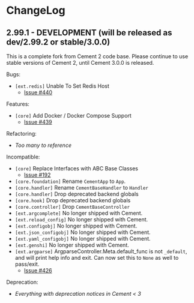 # ChangeLog

## 2.99.1 - DEVELOPMENT (will be released as dev/2.99.2 or stable/3.0.0)

This is a complete fork from Cement 2 code base.  Please continue to use
stable versions of Cement 2, until Cement 3.0.0 is released.


Bugs:

- `[ext.redis]` Unable To Set Redis Host 
  - [Issue #440](https://github.com/datafolklabs/cement/issues/440)


Features:

- `[core]` Add Docker / Docker Compose Support
  - [Issue #439](https://github.com/datafolklabs/cement/issues/439)


Refactoring:

- *Too many to reference*


Incompatible:

- `[core]` Replace Interfaces with ABC Base Classes
  - [Issue #192](https://github.com/datafolklabs/cement/issues/192)
- `[core.foundation]` Rename `CementApp` to `App`.
- `[core.handler]` Rename `CementBaseHandler` to `Handler`
- `[core.handler]` Drop deprecated backend globals
- `[core.hook]` Drop deprecated backend globals
- `[core.controller]` Drop `CementBaseController`
- `[ext.argcomplete]` No longer shipped with Cement.
- `[ext.reload_config]` No longer shipped with Cement.
- `[ext.configobj]` No longer shipped with Cement.
- `[ext.json_configobj]` No longer shipped with Cement.
- `[ext.yaml_configobj]` No longer shipped with Cement.
- `[ext.genshi]` No longer shipped with Cement.
- `[ext.argparse]` ArgparseController.Meta.default_func is not `_default`, and
  will print help info and exit.  Can now set this to `None` as well to
  pass/exit.
  - [Issue #426](https://github.com/datafolklabs/cement/issues/426)


Deprecation:

* *Everything with deprecation notices in Cement < 3*
